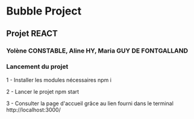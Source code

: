 # Bubble Project 
## Projet REACT

### Yolène CONSTABLE, Aline HY, Maria GUY DE FONTGALLAND 

### Lancement du projet 
1 - Installer les modules nécessaires 
npm i 

2 - Lancer le projet
npm start 

3 - Consulter la page d'accueil grâce au lien fourni dans le terminal 
http://localhost:3000/
